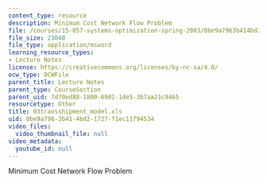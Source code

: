 ```yaml
---
content_type: resource
description: Minimum Cost Network Flow Problem
file: /courses/15-057-systems-optimization-spring-2003/0be9a7963b414bd21727f1ec11f94534_03transshipment_model.xls
file_size: 23040
file_type: application/msword
learning_resource_types:
- Lecture Notes
license: https://creativecommons.org/licenses/by-nc-sa/4.0/
ocw_type: OCWFile
parent_title: Lecture Notes
parent_type: CourseSection
parent_uid: 7d70ed88-1800-6902-1de5-3b7aa21c9465
resourcetype: Other
title: 03transshipment_model.xls
uid: 0be9a796-3b41-4bd2-1727-f1ec11f94534
video_files:
  video_thumbnail_file: null
video_metadata:
  youtube_id: null
---
```

Minimum Cost Network Flow Problem